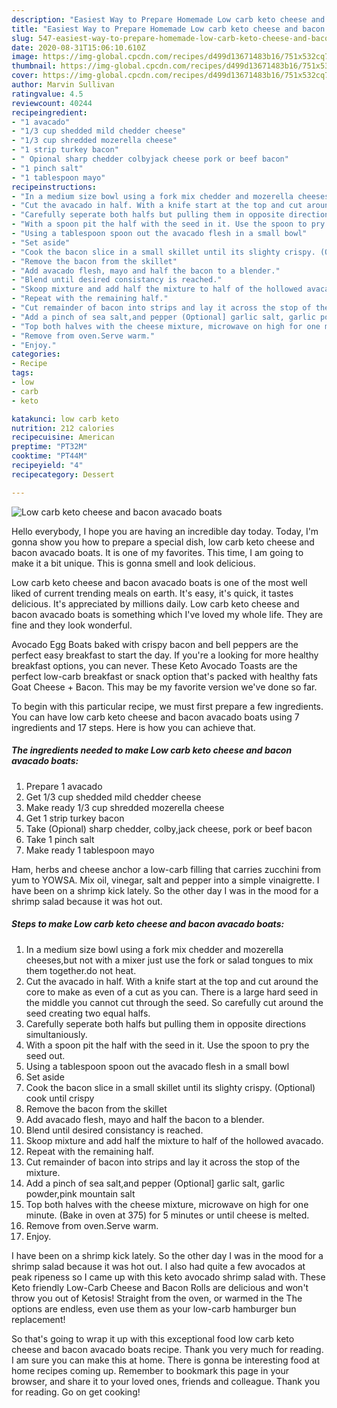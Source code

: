 ```yaml
---
description: "Easiest Way to Prepare Homemade Low carb keto cheese and bacon avacado boats"
title: "Easiest Way to Prepare Homemade Low carb keto cheese and bacon avacado boats"
slug: 547-easiest-way-to-prepare-homemade-low-carb-keto-cheese-and-bacon-avacado-boats
date: 2020-08-31T15:06:10.610Z
image: https://img-global.cpcdn.com/recipes/d499d13671483b16/751x532cq70/low-carb-keto-cheese-and-bacon-avacado-boats-recipe-main-photo.jpg
thumbnail: https://img-global.cpcdn.com/recipes/d499d13671483b16/751x532cq70/low-carb-keto-cheese-and-bacon-avacado-boats-recipe-main-photo.jpg
cover: https://img-global.cpcdn.com/recipes/d499d13671483b16/751x532cq70/low-carb-keto-cheese-and-bacon-avacado-boats-recipe-main-photo.jpg
author: Marvin Sullivan
ratingvalue: 4.5
reviewcount: 40244
recipeingredient:
- "1 avacado"
- "1/3 cup shedded mild chedder cheese"
- "1/3 cup shredded mozerella cheese"
- "1 strip turkey bacon"
- " Opional sharp chedder colbyjack cheese pork or beef bacon"
- "1 pinch salt"
- "1 tablespoon mayo"
recipeinstructions:
- "In a medium size bowl using a fork mix chedder and mozerella cheeses,but not with a mixer just use the fork or salad tongues to mix them together.do not heat."
- "Cut the avacado in half. With a knife start at the top and cut around the core to make as even of a cut as you can. There is a large hard seed in the middle you cannot cut through the seed. So carefully cut around the seed creating two equal halfs."
- "Carefully seperate both halfs but pulling them in opposite directions simultaniously."
- "With a spoon pit the half with the seed in it. Use the spoon to pry the seed out."
- "Using a tablespoon spoon out the avacado flesh in a small bowl"
- "Set aside"
- "Cook the bacon slice in a small skillet until its slighty crispy. (Optional) cook until crispy"
- "Remove the bacon from the skillet"
- "Add avacado flesh, mayo and half the bacon to a blender."
- "Blend until desired consistancy is reached."
- "Skoop mixture and add half the mixture to half of the hollowed avacado."
- "Repeat with the remaining half."
- "Cut remainder of bacon into strips and lay it across the stop of the mixture."
- "Add a pinch of sea salt,and pepper (Optional] garlic salt, garlic powder,pink mountain salt"
- "Top both halves with the cheese mixture, microwave on high for one minute. (Bake in oven at 375) for 5 minutes or until cheese is melted."
- "Remove from oven.Serve warm."
- "Enjoy."
categories:
- Recipe
tags:
- low
- carb
- keto

katakunci: low carb keto 
nutrition: 212 calories
recipecuisine: American
preptime: "PT32M"
cooktime: "PT44M"
recipeyield: "4"
recipecategory: Dessert

---
```



![Low carb keto cheese and bacon avacado boats](https://img-global.cpcdn.com/recipes/d499d13671483b16/751x532cq70/low-carb-keto-cheese-and-bacon-avacado-boats-recipe-main-photo.jpg)

Hello everybody, I hope you are having an incredible day today. Today, I'm gonna show you how to prepare a special dish, low carb keto cheese and bacon avacado boats. It is one of my favorites. This time, I am going to make it a bit unique. This is gonna smell and look delicious.

Low carb keto cheese and bacon avacado boats is one of the most well liked of current trending meals on earth. It's easy, it's quick, it tastes delicious. It's appreciated by millions daily. Low carb keto cheese and bacon avacado boats is something which I've loved my whole life. They are fine and they look wonderful.

Avocado Egg Boats baked with crispy bacon and bell peppers are the perfect easy breakfast to start the day. If you&#39;re a looking for more healthy breakfast options, you can never. These Keto Avocado Toasts are the perfect low-carb breakfast or snack option that&#39;s packed with healthy fats Goat Cheese + Bacon. This may be my favorite version we&#39;ve done so far.


To begin with this particular recipe, we must first prepare a few ingredients. You can have low carb keto cheese and bacon avacado boats using 7 ingredients and 17 steps. Here is how you can achieve that.

<!--inarticleads1-->

##### The ingredients needed to make Low carb keto cheese and bacon avacado boats:

1. Prepare 1 avacado
1. Get 1/3 cup shedded mild chedder cheese
1. Make ready 1/3 cup shredded mozerella cheese
1. Get 1 strip turkey bacon
1. Take  (Opional) sharp chedder, colby,jack cheese, pork or beef bacon
1. Take 1 pinch salt
1. Make ready 1 tablespoon mayo


Ham, herbs and cheese anchor a low-carb filling that carries zucchini from yum to YOWSA. Mix oil, vinegar, salt and pepper into a simple vinaigrette. I have been on a shrimp kick lately. So the other day I was in the mood for a shrimp salad because it was hot out. 

<!--inarticleads2-->

##### Steps to make Low carb keto cheese and bacon avacado boats:

1. In a medium size bowl using a fork mix chedder and mozerella cheeses,but not with a mixer just use the fork or salad tongues to mix them together.do not heat.
1. Cut the avacado in half. With a knife start at the top and cut around the core to make as even of a cut as you can. There is a large hard seed in the middle you cannot cut through the seed. So carefully cut around the seed creating two equal halfs.
1. Carefully seperate both halfs but pulling them in opposite directions simultaniously.
1. With a spoon pit the half with the seed in it. Use the spoon to pry the seed out.
1. Using a tablespoon spoon out the avacado flesh in a small bowl
1. Set aside
1. Cook the bacon slice in a small skillet until its slighty crispy. (Optional) cook until crispy
1. Remove the bacon from the skillet
1. Add avacado flesh, mayo and half the bacon to a blender.
1. Blend until desired consistancy is reached.
1. Skoop mixture and add half the mixture to half of the hollowed avacado.
1. Repeat with the remaining half.
1. Cut remainder of bacon into strips and lay it across the stop of the mixture.
1. Add a pinch of sea salt,and pepper (Optional] garlic salt, garlic powder,pink mountain salt
1. Top both halves with the cheese mixture, microwave on high for one minute. (Bake in oven at 375) for 5 minutes or until cheese is melted.
1. Remove from oven.Serve warm.
1. Enjoy.


I have been on a shrimp kick lately. So the other day I was in the mood for a shrimp salad because it was hot out. I also had quite a few avocados at peak ripeness so I came up with this keto avocado shrimp salad with. These Keto friendly Low-Carb Cheese and Bacon Rolls are delicious and won&#39;t throw you out of Ketosis! Straight from the oven, or warmed in the The options are endless, even use them as your low-carb hamburger bun replacement! 

So that's going to wrap it up with this exceptional food low carb keto cheese and bacon avacado boats recipe. Thank you very much for reading. I am sure you can make this at home. There is gonna be interesting food at home recipes coming up. Remember to bookmark this page in your browser, and share it to your loved ones, friends and colleague. Thank you for reading. Go on get cooking!
